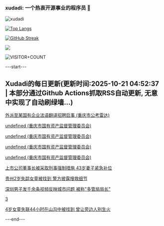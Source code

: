 ### xudadi: 一个热衷开源事业的程序员 👋

![xudadi](https://github-readme-stats-git-masterorgs-github-readme-stats-team.vercel.app/api?username=xudadi)

[![Top Langs](https://github-readme-stats.vercel.app/api/top-langs/?username=xudadi)](https://github.com/anuraghazra/github-readme-stats)

[![GitHub Streak](https://streak-stats.demolab.com?user=xudadi&locale=zh_Hans)](https://git.io/streak-stats)

![](https://raw.githubusercontent.com/xudadi/xudadi/main/assets/github-contribution-grid-snake.svg)

![VISITOR+COUNT](https://komarev.com/ghpvc/?username=xudadi&label=VISITOR+COUNT)


---start---

## Xudadi的每日更新(更新时间:2025-10-21 04:52:37 | 本部分通过Github Actions抓取RSS自动更新, 无意中实现了自动刷绿墙...)

[外派至某国有企业法语翻译招聘启事 (重庆市公考雷达)](https://www.gongkaoleida.com/article/2656053)

[undefined (重庆市国有资产监督管理委员会)](https://dadilab.github.io/feeds/all.xml)

[undefined (重庆市国有资产监督管理委员会)](https://dadilab.github.io/feeds/all.xml)

[undefined (重庆市国有资产监督管理委员会)](https://dadilab.github.io/feeds/all.xml)

[undefined (重庆市国有资产监督管理委员会)](https://dadilab.github.io/feeds/all.xml)

[上市公司董事长被采取刑事强制措施 43岁妻子紧急补位](https://m.163.com/news/article/KCBL5BM40512B07B.html)

[贵州2岁失踪女童被找到 警方披露搜救细节](https://m.163.com/news/article/KCB5S4KA051492T3.html)

[深圳男子发千余条视频反映城市问题 被称"多管局局长"](https://m.163.com/news/article/KCB43D2D053469LG.html)

[3](https://m.163.com/touch/news/sub/domestic)

[4岁女童失联44小时在山沟中被找到 曾让旁边人别生火](https://m.163.com/news/article/KCBE5ULO053469LG.html)

---end---
